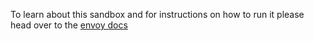 To learn about this sandbox and for instructions on how to run it please head over
to the [envoy docs](https://www.envoyproxy.io/docs/envoy/latest/start/sandboxes/grpc_bridge)
